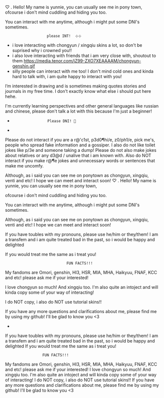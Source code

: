 ♡ . Hello! My name is yunnie, you can usually see me in pony town, 
ofcourse i don't mind cuddling and hiding you too. 

You can interact with me anytime, although i might put some DNI's sometimes.

 		               please INT! 	⊹⊹
 - i love interacting with chongyun / xingqiu skins a lot, so don't be suprised why i crowned you!!
 - i also love interacting with friends that i am very close with, shoutout to them https://media.tenor.com/jZ99-ZXO7XEAAAAM/chongyun-genshin.gif
 - silly people can interact with me too! I don't mind cold ones and kinda hard to talk with, i am quite happy to interact with you! 
	

I’m interested in drawing and is sometimes making quotes stories and journals in my free time. 
I don't exactly know what else i should put here hehe.  


I'm currently learning perspectives and other general languages like russian and chinese, please don't talk a lot with this because I'm just a beginner!

-   		  	      Please DNI! 🙏
-   		  	  
Please do not interact if you are a r@'c1st, p3d0¶hi/e, z0/ph1/e, pick me's, people who spread fake information and a gossiper.
I also do not like toilet jokes like p/3e and someone taking a dump! 
Please do not also make jokes about relatives or any d3@d / unalive that i am known with. 
Also do NOT interact if you make r@¶e jokes and unnecessary words or sentences that make me uncomfy. 

Although, as i said you can see me on ponytown as chongyun, xingqiu, venti and etc! I hope we can meet and interact soon! 
♡ . Hello! My name is yunnie, you can usually see me in pony town, 

ofcourse i don't mind cuddling and hiding you too. 


You can interact with me anytime, although i might put some DNI's sometimes.


Although, as i said you can see me on ponytown as chongyun, xingqiu, venti and etc! I hope we can meet and interact soon! 


If you have toubles with my pronouns, please use he/him or they/them! I am a transfem and i am quite treated bad in the past, so i would be happy and delighted

If you would treat me the same as i treat you! 


                                FUN FACTS!!! 

My fandoms are Omori, genshin, HI3, HSR, MIA, MHA, Haikyuu, FNAF, KCC and etc! please ask me if your interested! 

I love chongyun so much! And xingqiu too. I'm also quite an intoject and will kinda copy some of your way of interacting! 

I do NOT copy, i also do NOT use tutorial skins!! 

If you have any more questions and clarifications about me, please find me by using my github! I'll be glad to know you <3

-


If you have toubles with my pronouns, please use he/him or they/them! I am a transfem and i am quite treated bad in the past, so i would be happy and delighted
If you would treat me the same as i treat you! 

                     FUN FACTS!!! 
My fandoms are Omori, genshin, HI3, HSR, MIA, MHA, Haikyuu, FNAF, KCC and etc! please ask me if your interested! 
I love chongyun so much! And xingqiu too. I'm also quite an intoject and will kinda copy some of your way of interacting! 
I do NOT copy, i also do NOT use tutorial skins!! 
If you have any more questions and clarifications about me, please find me by using my github! I'll be glad to know you <3

